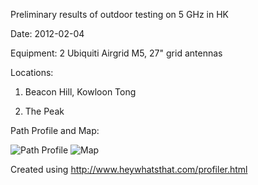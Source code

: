 Preliminary results of outdoor testing on 5 GHz in HK

Date: 2012-02-04

Equipment: 2 Ubiquiti Airgrid M5, 27" grid antennas

Locations: 

1) Beacon Hill, Kowloon Tong

2) The Peak

Path Profile and Map:

![Path Profile](https://github.com/dimsumlabs/openwrt/tree/master/workshop/outdoor-tests-2012-02-04/profile.png "Path Profile")
![Map](https://github.com/dimsumlabs/openwrt/tree/master/workshop/outdoor-tests-2012-02-04/map.png "Map")

Created using http://www.heywhatsthat.com/profiler.html
